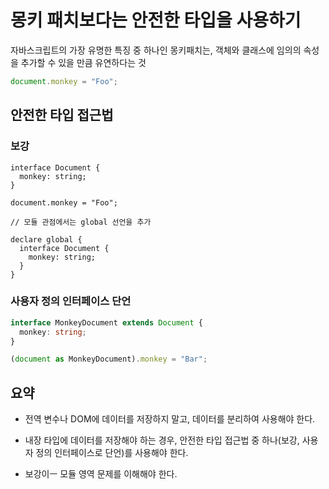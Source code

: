 # 몽키 패치보다는 안전한 타입을 사용하기

자바스크립트의 가장 유명한 특징 중 하나인 몽키패치는, 객체와 클래스에 임의의 속성을 추가할 수 있을 만큼 유연하다는 것

```ts
document.monkey = "Foo";
```

## 안전한 타입 접근법

### 보강

```tsx
interface Document {
  monkey: string;
}

document.monkey = "Foo";

// 모듈 관점에서는 global 선언을 추가

declare global {
  interface Document {
    monkey: string;
  }
}
```

### 사용자 정의 인터페이스 단언

```ts
interface MonkeyDocument extends Document {
  monkey: string;
}

(document as MonkeyDocument).monkey = "Bar";
```

## 요약

- 전역 변수나 DOM에 데이터를 저장하지 말고, 데이터를 분리하여 사용해야 한다.

- 내장 타입에 데이터를 저장해야 하는 경우, 안전한 타입 접근법 중 하나(보강, 사용자 정의 인터페이스로 단언)를 사용해야 한다.

- 보강이ㅡ 모듈 영역 문제를 이해해야 한다.
